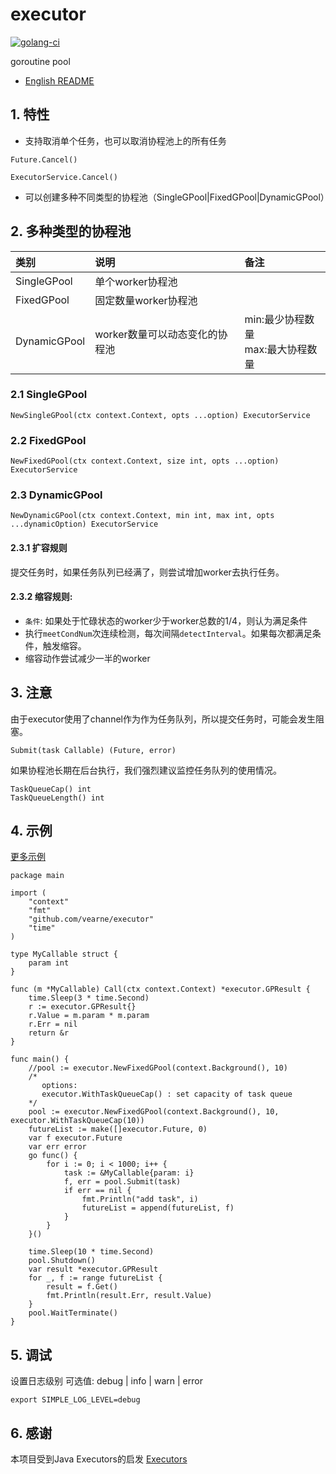 # executor
[![golang-ci](https://github.com/vearne/executor/actions/workflows/golang-ci.yml/badge.svg)](https://github.com/vearne/executor/actions/workflows/golang-ci.yml)

goroutine pool

* [English README](https://github.com/vearne/executor/blob/master/README.md)

## 1. 特性
* 支持取消单个任务，也可以取消协程池上的所有任务
```
Future.Cancel()
```
```
ExecutorService.Cancel()
```

* 可以创建多种不同类型的协程池（SingleGPool|FixedGPool|DynamicGPool）

## 2. 多种类型的协程池
|类别| 说明           | 备注                     |
|:---|:-------------|:-----------------------|
|SingleGPool| 单个worker协程池      |                        |
|FixedGPool| 固定数量worker协程池      |                        |
|DynamicGPool| worker数量可以动态变化的协程池 | min:最少协程数量<br/> max:最大协程数量 |

### 2.1 SingleGPool
```
NewSingleGPool(ctx context.Context, opts ...option) ExecutorService
```

### 2.2 FixedGPool
```
NewFixedGPool(ctx context.Context, size int, opts ...option) ExecutorService
```
### 2.3 DynamicGPool
```
NewDynamicGPool(ctx context.Context, min int, max int, opts ...dynamicOption) ExecutorService
```
#### 2.3.1 扩容规则
提交任务时，如果任务队列已经满了，则尝试增加worker去执行任务。

#### 2.3.2 缩容规则:
* `条件`: 如果处于忙碌状态的worker少于worker总数的1/4，则认为满足条件
* 执行`meetCondNum`次连续检测，每次间隔`detectInterval`。如果每次都满足条件，触发缩容。
* 缩容动作尝试减少一半的worker

## 3. 注意
由于executor使用了channel作为作为任务队列，所以提交任务时，可能会发生阻塞。
```
Submit(task Callable) (Future, error)
```
如果协程池长期在后台执行，我们强烈建议监控任务队列的使用情况。
```
TaskQueueCap() int
TaskQueueLength() int
```

## 4. 示例
[更多示例](https://github.com/vearne/executor/tree/main/example)
```
package main

import (
	"context"
	"fmt"
	"github.com/vearne/executor"
	"time"
)

type MyCallable struct {
	param int
}

func (m *MyCallable) Call(ctx context.Context) *executor.GPResult {
	time.Sleep(3 * time.Second)
	r := executor.GPResult{}
	r.Value = m.param * m.param
	r.Err = nil
	return &r
}

func main() {
	//pool := executor.NewFixedGPool(context.Background(), 10)
	/*
	   options:
	   executor.WithTaskQueueCap() : set capacity of task queue
	*/
	pool := executor.NewFixedGPool(context.Background(), 10, executor.WithTaskQueueCap(10))
	futureList := make([]executor.Future, 0)
	var f executor.Future
	var err error
	go func() {
		for i := 0; i < 1000; i++ {
			task := &MyCallable{param: i}
			f, err = pool.Submit(task)
			if err == nil {
				fmt.Println("add task", i)
				futureList = append(futureList, f)
			}
		}
	}()

	time.Sleep(10 * time.Second)
	pool.Shutdown()
	var result *executor.GPResult
	for _, f := range futureList {
		result = f.Get()
		fmt.Println(result.Err, result.Value)
	}
	pool.WaitTerminate()
}
```

## 5. 调试
设置日志级别
可选值: debug | info | warn | error
```
export SIMPLE_LOG_LEVEL=debug
```

## 6. 感谢
本项目受到Java Executors的启发
[Executors](https://docs.oracle.com/en/java/javase/11/docs/api/java.base/java/util/concurrent/Executors.html)